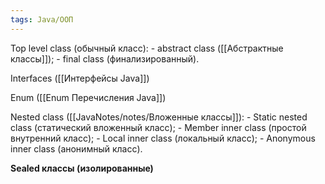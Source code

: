 ```yaml
---
tags: Java/ООП
--- 
```

Top level class (обычный класс):
	- abstract class ([[Абстрактные классы]]); 
	- final class (финализированный).

Interfaces ([[Интерфейсы Java]]) 

Enum ([[Enum Перечисления Java]]) 

Nested class ([[JavaNotes/notes/Вложенные классы]]): 
	- Static nested class (статический вложенный класс); 
	- Member inner class (простой внутренний класс); 
	- Local inner class (локальный класс); 
	- Anonymous inner class (анонимный класс).

**Sealed классы (изолированные)**



